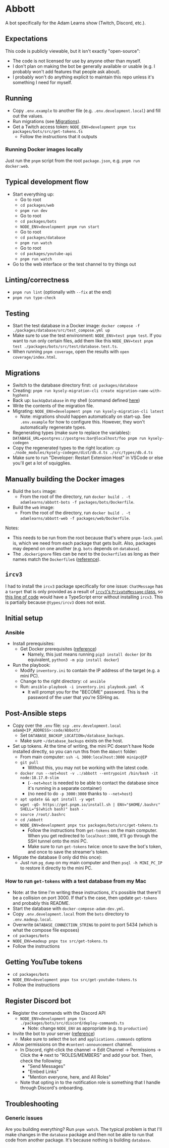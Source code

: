# Abbott

A bot specifically for the Adam Learns show (Twitch, Discord, etc.).

## Expectations

This code is publicly viewable, but it isn't exactly "open-source":

- The code is not licensed for use by anyone other than myself.
- I don't plan on making the bot be generally available or usable (e.g. I probably won't add features that people ask about).
- I probably won't do anything explicit to maintain this repo unless it's something I need for myself.

## Running

- Copy `.env.example` to another file (e.g. `.env.development.local`) and fill out the values.
- Run migrations (see [Migrations](#migrations)).
- Get a Twitch access token: `NODE_ENV=development pnpm tsx packages/bots/src/get-tokens.ts`
  - Follow the instructions that it outputs

### Running Docker images locally

Just run the `pnpm` script from the root `package.json`, e.g. `pnpm run docker:web`.

## Typical development flow

- Start everything up:
  - Go to root
  - `cd packages/web`
  - `pnpm run dev`
  - Go to root
  - `cd packages/bots`
  - `NODE_ENV=development pnpm run start`
  - Go to root
  - `cd packages/database`
  - `pnpm run watch`
  - Go to root
  - `cd packages/youtube-api`
  - `pnpm run watch`
- Go to the web interface or the test channel to try things out

## Linting/correctness

- `pnpm run lint` (optionally with `--fix` at the end)
- `pnpm run type-check`

## Testing

- Start the test database in a Docker image: `docker compose -f ./packages/database/src/test_compose.yml up`
- Make sure to use the test environment: `NODE_ENV=test pnpm test`. If you want to run only certain files, add them like this `NODE_ENV=test pnpm test ./packages/bots/src/test/database.test.ts`.
- When running `pnpm coverage`, open the results with `open coverage/index.html`.

## Migrations

- Switch to the database directory first: `cd packages/database`
- Creating: `pnpm run kysely-migration-cli create migration-name-with-hyphens`
- Back up: `backUpDatabase` in my shell (command defined [here](https://github.com/Adam13531/AdamsApple/blob/dbfbfdfa4ad9b09e969fb4aeab2b88228757bdbb/shell/zsh/.zshrc#L637-L643))
- Write the contents of the migration file.
- Migrating: `NODE_ENV=development pnpm run kysely-migration-cli latest`
  - Note: migrations should happen automatically on start-up. See `.env.example` for how to configure this. However, they won't automatically regenerate types.
- Regenerating types (make sure to replace the variables): `DATABASE_URL=postgres://postgres:bar@localhost/foo pnpm run kysely-codegen`
- Copy the regenerated types to the right location: `cp ./node_modules/kysely-codegen/dist/db.d.ts ./src/types/db.d.ts`
- Make sure to run "Developer: Restart Extension Host" in VSCode or else you'll get a lot of squigglies.

## Manually building the Docker images

- Build the `bots` image:
  - From the root of the directory, run `docker build . -t adamlearns/abbott-bots -f packages/bots/Dockerfile`.
- Build the `web` image:
  - From the root of the directory, run `docker build . -t adamlearns/abbott-web -f packages/web/Dockerfile`.

Notes:

- This needs to be run from the root because that's where `pnpm-lock.yaml` is, which we need from each package that gets built. Also, packages may depend on one another (e.g. `bots` depends on `database`).
- The `.dockerignore` files can be next to the `Dockerfile`s as long as their names match the `Dockerfile`s ([reference](https://docs.docker.com/build/building/context/#filename-and-location)).

## `ircv3`

I had to install the `ircv3` package specifically for one issue: `ChatMessage` has a `target` that is only provided as a result of [`ircv3`'s `PrivateMessage` class](https://github.com/d-fischer/ircv3/blob/483f330f52ea533b567c118ada37d30c54ac80e9/src/Message/MessageTypes/Commands/PrivateMessage.ts#L4), so [this line of code](https://github.com/AdamLearns/Abbott/blob/86815e2ec20e62c89ab753e07ea065d2f75d1227/src/twitch/BotCommandContext.ts#L18) would have a TypeScript error without installing `ircv3`. This is partially because `@types/ircv3` does not exist.

## Initial setup

### Ansible

- Install prerequisites:
  - Get Docker prerequisites ([reference](https://docs.ansible.com/ansible/2.9/modules/docker_container_module.html#requirements))
    - Namely, this just means running `pip3 install docker` (or its equivalent, `python3 -m pip install docker`)
- Run the playbook:
  - Modify `inventory.ini` to contain the IP address of the target (e.g. a mini PC).
  - Change to the right directory: `cd ansible`
  - Run: `ansible-playbook -i inventory.ini playbook.yaml -K`
    - It will prompt you for the "BECOME" password. This is the password of the user that you're SSHing as.

## Post-Ansible steps

- Copy over the `.env` file: `scp .env.development.local adam@<IP_ADDRESS>:code/Abbott/`
  - Set `DATABASE_BACKUP_LOCATION=/database_backups`.
  - Make sure `~/database_backups` exists on the host.
- Set up tokens. At the time of writing, the mini PC doesn't have Node installed directly, so you can run this from the `Abbott` folder:
  - From main computer: `ssh -L 3000:localhost:3000 minipc@IP`
  - `git pull`
    - Without this, you may not be working with the latest code.
  - `docker run --net=host -v .:/abbott --entrypoint /bin/bash -it node:18.17.0-slim`
    - (`--net=host` is needed to be able to contact the database since it's running in a separate container)
    - (no need to do `-p 3000:3000` thanks to `--net=host`)
  - `apt update && apt install -y wget`
  - `wget -qO- https://get.pnpm.io/install.sh | ENV="$HOME/.bashrc" SHELL="$(which bash)" bash -`
  - `source /root/.bashrc`
  - `cd /abbott`
  - `NODE_ENV=development pnpx tsx packages/bots/src/get-tokens.ts`
    - Follow the instructions from `get-tokens` on the main computer. When you get redirected to `localhost:3000`, it'll go through the SSH tunnel onto the mini PC.
    - Make sure to run `get-tokens` twice: once to save the bot's token, and once to save the streamer's token.
- Migrate the database (I only did this once):
  - Just run `pg_dump` on my main computer and then `psql -h MINI_PC_IP` to restore it directly to the mini PC.

### How to run `get-tokens` with a test database from my Mac

- Note: at the time I'm writing these instructions, it's possible that there'll be a collision on port 3000. If that's the case, then update `get-tokens` and probably this README.
- Start the database with `docker-compose-adam-dev.yml`.
- Copy `.env.development.local` from the `bots` directory to `.env.madeup.local`.
- Overwrite `DATABASE_CONNECTION_STRING` to point to port 5434 (which is what the compose file exposes)
- `cd packages/bots`
- `NODE_ENV=madeup pnpx tsx src/get-tokens.ts`
- Follow the instructions

## Getting YouTube tokens

- `cd packages/bots`
- `NODE_ENV=development pnpx tsx src/get-youtube-tokens.ts`
- Follow the instructions

## Register Discord bot

- Register the commands with the Discord API
  - `NODE_ENV=development pnpm tsx ./packages/bots/src/discord/deploy-commands.ts`
    - Note: change `NODE_ENV` as appropriate (e.g. to `production`)
- Invite the bot to your server ([reference](https://discordjs.guide/preparations/adding-your-bot-to-servers.html#bot-invite-links))
  - Make sure to select the `bot` and `applications.commands` options
- Allow permissions on the `#content-announcement` channel.
  - In Discord, right-click the channel → Edit Channel → Permissions → Click the ➕ next to "ROLES/MEMBERS" and add your bot. Then, check the following:
    - "Send Messages"
    - "Embed Links"
    - "Mention everyone, here, and All Roles"
  - Note that opting in to the notification role is something that I handle through Discord's onboarding.

## Troubleshooting

### Generic issues

Are you building everything? Run `pnpm watch`. The typical problem is that I'll make changes in the `database` package and then not be able to run that code from another package. It's because nothing is building `database`.
